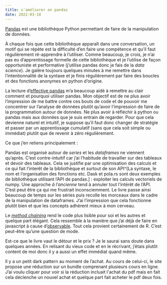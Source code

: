 ```yaml
---
title: s'améliorer en pandas
date: 2022-03-18
---
```


[Pandas][pd] est une bibliothèque Python permettant de faire de la manipulation de données.

[pd]: https://pandas.pydata.org/

À chaque fois que cette bibliothèque apparaît dans une conversation, un motif qui se répète est la difficulté d’en faire une compétence et qu’il faut régulièrement ré-apprendre à l’utiliser. Comme beaucoup, je crois, je n’ai pas eu d’apprentissage formelle de cette bibliothèque et je l’utilise de façon opportuniste et performative (j’utilise pandas donc je fais de la *data science*). Je galère toujours quelques minutes à me remettre dans l’intentionnalité de la syntaxe et je finis régulièrement par faire des boucles et des fonctions anonymes en python d’origine.

La lecture d’[effective pandas][ep] m’a beaucoup aidé à remettre au clair comment et pourquoi utiliser pandas. Mon objectif est de ne plus avoir l’impression de me battre contre ces bouts de code et de pouvoir me concentrer sur l’analyse de données plutôt qu’avoir l’impression de faire de la programmation autour de données. Ne plus avoir à réfléchir à python ou pandas mais aux données que je suis entrain de regarder. Pour que cela devienne naturel et intuitif, je suppose qu’il faut donc changer de stratégie et passer par un apprentissage cumulatif (sans que cela soit simple ou immédiat) plutôt que de revenir à zéro régulièrement.

[ep]: https://store.metasnake.com/effective-pandas-book

Ce que j’en retiens principalement :

Pandas est organisé autour de *series* et les *dataframes* ne viennent qu’après. C’est contre-intuitif car j’ai l’habitude de travailler sur des tableaux et devoir des tableaux. Cela se justifie par une optimisation des calculs et ce qui fait l’interêt de la bibliothèque et surtout de son API^[La syntaxe, le nom et l’organisation des fonctions etc. Dask et pola.rs sont deux exemples de bibliothèque utilisant l’API de pandas.] : exploiter les calculs vectoriels de numpy. Une approche *à l’ancienne* tend à annuler tout l’intérêt de l’API. C’est peut être ça qui me frustrait inconsciemment. Le livre passe ainsi beaucoup de temps sur les séries puis recolle les morceaux dans le cadre de la manipulation de dataframes. J’ai l’impression que cela fonctionne plutôt bien et que les concepts adhèrent mieux à mon cerveau.

Le *[method chaining]* rend le code plus lisible pour soi et les autres et quelque part élégant. Cela ressemble à la manière que j’ai déjà de faire en javascript à cause d’[observable]. Tout cela provient certainement de R. C’est peut-être qu’une question de mode.

[method chaining]: https://tomaugspurger.github.io/method-chaining.html
[observable]: https://observablehq.com/

Est-ce que le livre vaut le détour et le prix ? Je le saurai sans doute dans quelques années. En relisant du vieux code et en le récrivant, j’étais plutôt content de moi donc il y a aussi un effet immédiat quand même.

Il y a un petit dark pattern au moment de l’achat. Au cours de celui-ci, le site propose une réduction sur un bundle comprenant plusieurs cours en ligne. J’ai voulu cliquer pour voir si la réduction incluait l'achat du pdf mais en fait cela déclenche un nouvel achat et quelque part fait acheter le pdf deux fois.
